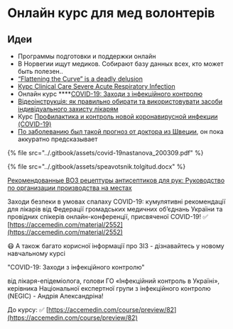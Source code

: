 # Онлайн курс для мед волонтерів

## Идеи

* Программы подготовки и поддержки онлайн
* В Норвегии ищут медиков. Собирают базу данных всех, кто может быть полезен..
* [“Flattening the Curve” is a deadly delusion](https://medium.com/@joschabach/flattening-the-curve-is-a-deadly-delusion-eea324fe9727)
* [Курс Clinical Care Severe Acute Respiratory Infection](https://openwho.org/courses/severe-acute-respiratory-infection)
* Онлайн курс ****[COVID-19: Заходи з інфекційного контролю](https://accemedin.com/course/preview/82?fbclid=IwAR3UdQf-00JfrlE0vQE6ns24r33orvgaa52iUez94PHbVGmGoXLeWgnjDDo) 
* [Відеоінструкція: як правильно обирати та використовувати засоби індивідуального захисту лікарям](https://www.facebook.com/phc.org.ua/videos/493399444708954/)
* Курс [Профилактика и контроль новой коронавирусной инфекции \(COVID-19\)](https://openwho.org/courses/COVID-19-IPC-RU)
* [По заболеванию был такой прогноз от доктора из Швеции](https://www.linkedin.com/pulse/generalized-prediction-model-multi-site-disease-dr-martin-lockstrom/), он пока аккуратно предсказывает

{% file src="../.gitbook/assets/covid-19nastanova\_200309.pdf" %}

{% file src="../.gitbook/assets/speavotsnik.tolgitud.docx" %}

[Рекомендованные ВОЗ рецептуры антисептиков для рук: Руководство по организации производства на местах](https://www.who.int/gpsc/5may/tools/guide_local_production_ru.pdf?ua=1)

Заходи безпеки в умовах спалаху COVID-19: кумулятивні рекомендації для лікарів від Федерації громадських медичних об’єднань України та провідних спікерів онлайн-конференції, присвяченої COVID-19! ✅ [https://accemedin.com/material/2552](https://accemedin.com/material/2552)

😷 А також багато корисної інформації про ЗІЗ - дізнавайтесь у новому навчальному курсі

"COVID-19: Заходи з інфекційного контролю"

від лікаря-епідеміолога, голови ГО «Інфекційний контроль в Україні», керівника Національної експертної групи з інфекційного контролю \(NEGIC\) - Андрія Александріна!

До курсу: ✅ [https://accemedin.com/course/preview/82](https://accemedin.com/course/preview/82)

